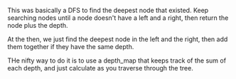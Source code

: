 This was basically a DFS to find the deepest node that existed. Keep searching nodes until a node
doesn't have a left and a right, then return the node plus the depth.

At the then, we just find the deepest node in the left and the right, then add them together if they have
the same depth.

THe nifty way to do it is to use a depth_map that keeps track of the sum of each depth, and just calculate
as you traverse through the tree.